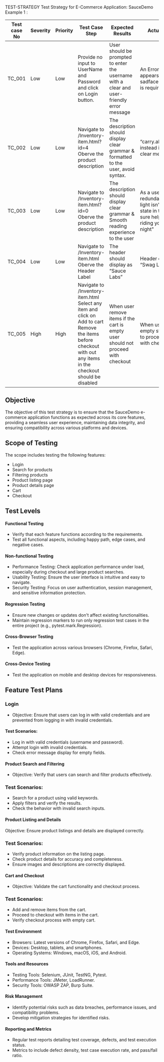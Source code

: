 TEST-STRATEGY
Test Strategy for E-Commerce Application: SauceDemo
Example 1 :

| Test case No | Severity | Priority | Test Case Step                                                                                                                                                   | Expected Results | Actual Results                                                       | Screenshots                                                                                                                                                 |
|--------------|----------|----------|------------------------------------------------------------------------------------------------------------------------------------------------------------------|------------------|----------------------------------------------------------------------|-------------------------------------------------------------------------------------------------------------------------------------------------------------|
| TC_001       | Low      | Low      | Provide no input to UserName and Password and click on Login button.                                                                                             |     User should be prompted to enter the username with a clear and user-friendly error message | An Error message appears stating “Epic sadface: Username is required | <Screenshot>                                                                                                                                                |
| TC_002       | Low      | Low      | Navigate to /Inventory-item.html?id=4 Oberve the product description                                                                                             |     The description should display clear grammar & formatted to the user, avoid syntax.     | “carry.allThethings()” instead it should be clear message.           | <Screenshot>                                                                                                                                                |
| TC_003       | Low      | Low      | Navigate to /Inventory-item.html?id=0 Oberve the product description                                                                                             |    The description should display clear grammar & Smooth reading experience to the user      |     As a user I felt this is redundant “A red light isn't the desired state in testing but it sure helps when riding your bike at night" | <Screenshot>                                                                                                                                                |
| TC_004       | Low      | Low      | Navigate to /Inventory-item.html Oberve the Header Label                                                                                                         |     The header should display as “Sauce Labs”      |   Header display as “Swag Labs”| <Screenshot>                                                                                                                                                |
| TC_005       | High     | High     | Navigate to /Inventory-item.html Select any item and click on Add to cart Remove the items before checkout with out any items in the checkout should be disabled |     When user remove items if the cart is empty user should not proceed with checkout    |   When user cart is empty still user able to proceed further with checkout.| Step1 :Added Item to the cart <Screenshot> Step 2: Go to the cart and remove the item <Screenshot> Step 3:  Click on checkout and fill details <Screenshot> |

## Objective
The objective of this test strategy is to ensure that the SauceDemo e-commerce application functions as expected across its core features, providing a seamless user experience, maintaining data integrity, and ensuring compatibility across various platforms and devices.
## Scope of Testing
The scope includes testing the following features:
* Login
* Search for products
* Filtering products
* Product listing page
* Product details page
* Cart
* Checkout
## Test Levels
#### Functional Testing
* Verify that each feature functions according to the requirements.
* Test all functional aspects, including happy path, edge cases, and negative cases.
#### Non-functional Testing
* Performance Testing: Check application performance under load, especially during checkout and large product searches.
* Usability Testing: Ensure the user interface is intuitive and easy to navigate.
* Security Testing: Focus on user authentication, session management, and sensitive information protection.
#### Regression Testing
* Ensure new changes or updates don't affect existing functionalities.
* Maintain regression markers to run only regression test cases in the entire project (e.g., pytest.mark.Regression).
#### Cross-Browser Testing
* Test the application across various browsers (Chrome, Firefox, Safari, Edge).
#### Cross-Device Testing
* Test the application on mobile and desktop devices for responsiveness.
## Feature Test Plans
### Login
* Objective: Ensure that users can log in with valid credentials and are prevented from logging in with invalid credentials.
#### Test Scenarios:
* Log in with valid credentials (username and password).
* Attempt login with invalid credentials.
* Check error message display for empty fields.
#### Product Search and Filtering
* Objective: Verify that users can search and filter products effectively.
### Test Scenarios:
* Search for a product using valid keywords.
* Apply filters and verify the results.
* Check the behavior with invalid search inputs.
#### Product Listing and Details
Objective: Ensure product listings and details are displayed correctly.
### Test Scenarios:
* Verify product information on the listing page.
* Check product details for accuracy and completeness.
* Ensure images and descriptions are correctly displayed.
#### Cart and Checkout
* Objective: Validate the cart functionality and checkout process.
### Test Scenarios:
* Add and remove items from the cart.
* Proceed to checkout with items in the cart.
* Verify checkout process with empty cart. 

#### Test Environment
* Browsers: Latest versions of Chrome, Firefox, Safari, and Edge.
* Devices: Desktop, tablets, and smartphones.
* Operating Systems: Windows, macOS, iOS, and Android. 

#### Tools and Resources
* Testing Tools: Selenium, JUnit, TestNG, Pytest.
* Performance Tools: JMeter, LoadRunner.
* Security Tools: OWASP ZAP, Burp Suite.

#### Risk Management
* Identify potential risks such as data breaches, performance issues, and compatibility problems.
* Develop mitigation strategies for identified risks. 

#### Reporting and Metrics
* Regular test reports detailing test coverage, defects, and test execution status.
* Metrics to include defect density, test case execution rate, and pass/fail ratio.
